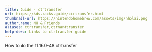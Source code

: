 ```yaml
---
title: Guide - ctrtransfer
url: https://3ds.hacks.guide/ctrtransfer.html
thumbnail-url: https://nintendohomebrew.com/assets/img/nhplai.png
author.name: NH & Friends
aliases: ctrtransfer,ctrnandtransfer
help-desc: Links to ctrtransfer guide
---
```


How to do the 11.16.0-48 ctrtransfer
